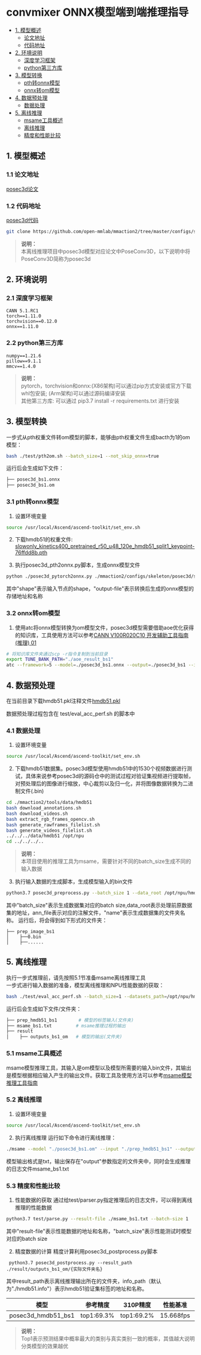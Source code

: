 # convmixer ONNX模型端到端推理指导
- [1. 模型概述](#1)
    - [论文地址](#11)
    - [代码地址](#12)
- [2. 环境说明](#2)
    - [深度学习框架](#21)
    - [python第三方库](#22)
- [3. 模型转换](#3)
    - [pth转onnx模型](#31)
    - [onnx转om模型](#32)
- [4. 数据预处理](#4)
    - [数据处理](#41)
- [5. 离线推理](#5)
    - [msame工具概述](#51)
    - [离线推理](#52)
    - [精度和性能比较](#53)

## <a name="1">1. 模型概述</a>
### <a name="11">1.1 论文地址</a>
[posec3d论文](https://arxiv.org/abs/2104.13586)
### <a name="12">1.2 代码地址</a>
[posec3d代码](https://github.com/open-mmlab/mmaction2/tree/master/configs/skeleton/posec3d)

```bash
git clone https://github.com/open-mmlab/mmaction2/tree/master/configs/skeleton/posec3d.git
```
> **说明：**   
> 本离线推理项目中posec3d模型对应论文中PoseConv3D，以下说明中将PoseConv3D简称为posec3d

## <a name="2">2. 环境说明</a>
### <a name="21">2.1 深度学习框架</a>
```
CANN 5.1.RC1
torch==1.11.0
torchvision==0.12.0
onnx==1.11.0
```

### <a name="22">2.2 python第三方库</a>
```
numpy==1.21.6
pillow==9.1.1
mmcv==1.4.0
```
> **说明：**  
> pytorch，torchvision和onnx:(X86架构)可以通过pip方式安装或官方下载whl包安装; (Arm架构)可以通过源码编译安装   
> 其他第三方库: 可以通过 pip3.7 install -r requirements.txt 进行安装

## <a name="3">3. 模型转换</a>
一步式从pth权重文件转om模型的脚本，能够由pth权重文件生成bacth为1的om模型：
```bash
bash ./test/pth2om.sh --batch_size=1 --not_skip_onnx=true
```
运行后会生成如下文件：
```bash
├── posec3d_bs1.onnx
├── posec3d_bs1.om
```

### <a name="31">3.1 pth转onnx模型</a>
1. 设置环境变量
```bash
source /usr/local/Ascend/ascend-toolkit/set_env.sh
```

2. 下载hmdb51的权重文件: 
[slowonly_kinetics400_pretrained_r50_u48_120e_hmdb51_split1_keypoint-76ffdd8b.pth](https://download.openmmlab.com/mmaction/skeleton/posec3d/slowonly_kinetics400_pretrained_r50_u48_120e_hmdb51_split1_keypoint/slowonly_kinetics400_pretrained_r50_u48_120e_hmdb51_split1_keypoint-76ffdd8b.pth)

3. 执行posec3d_pth2onnx.py脚本，生成onnx模型文件 
```bash
python ./posec3d_pytorch2onnx.py ./mmaction2/configs/skeleton/posec3d/slowonly_kinetics400_pretrained_r50_u48_120e_hmdb51_split1_keypoint.py ./slowonly_kinetics400_pretrained_r50_u48_120e_hmdb51_split1_keypoint-76ffdd8b.pth --shape 1 20 17 48 56 56 --verify --output-file ./posec3d_bs1.onnx
```
其中"shape"表示输入节点的shape，"output-file"表示转换后生成的onnx模型的存储地址和名称  

### <a name="32">3.2 onnx转om模型</a>
1. 使用atc将onnx模型转换为om模型文件，posec3d模型需要借助aoe优化获得的知识库，工具使用方法可以参考[CANN V100R020C10 开发辅助工具指南 (推理) 01](https://www.hiascend.com/document/detail/zh/CANNCommunityEdition/51RC2alpha002/infacldevg/atctool)

```bash
# 将知识库文件夹通过scp -r指令复制到当前目录
export TUNE_BANK_PATH="./aoe_result_bs1"
atc --framework=5 --model=./posec3d_bs1.onnx --output=./posec3d_bs1 --input_format=ND --input_shape="invals:1,20,17,48,56,56" --log=debug --soc_version=Ascend710
```

## <a name="4">4. 数据预处理</a>
在当前目录下载hmdb51.pkl注释文件[hmdb51.pkl](https://download.openmmlab.com/mmaction/posec3d/hmdb51.pkl)

数据预处理过程包含在 test/eval_acc_perf.sh 的脚本中
### <a name="41">4.1 数据处理</a>
1. 设置环境变量
```bash
source /usr/local/Ascend/ascend-toolkit/set_env.sh
```

2. 下载hmdb51数据集。posec3d模型使用hmdb51中的1530个视频数据进行测试，具体来说参考posec3d的源码仓中的测试过程对验证集视频进行提取帧，对预处理后的图像进行缩放，中心裁剪以及归一化，并将图像数据转换为二进制文件(.bin)
```bash
cd ./mmaction2/tools/data/hmdb51
bash download_annotations.sh
bash download_videos.sh
bash extract_rgb_frames_opencv.sh
bash generate_rawframes_filelist.sh
bash generate_videos_filelist.sh
../../../data/hmdb51 /opt/npu
cd ../../../..
```
> **说明：**  
> 本项目使用的推理工具为msame，需要针对不同的batch_size生成不同的输入数据  

3. 执行输入数据的生成脚本，生成模型输入的bin文件
```bash
python3.7 posec3d_preprocess.py --batch_size 1 --data_root /opt/npu/hmdb51/rawframes/  --ann_file hmdb51.pkl --name ./prep_hmdb51_bs1
```
其中"batch_size"表示生成数据集对应的batch size,data_root表示处理前原数据集的地址，ann_file表示对应的注解文件，"name"表示生成数据集的文件夹名称。
运行后，将会得到如下形式的文件夹：
```
├── prep_image_bs1
│    ├──0.bin
│    ├──......     	 
```

## <a name="5">5. 离线推理</a>
执行一步式推理前，请先按照5.1节准备msame离线推理工具  
一步式进行输入数据的准备，模型离线推理和NPU性能数据的获取：
```bash
bash ./test/eval_acc_perf.sh --batch_size=1 --datasets_path=/opt/npu/hmdb51
```
运行后会生成如下文件/文件夹：
```bash
├── prep_hmdb51_bs1        # 模型的标签输入(文件夹)
├── msame_bs1.txt         # msame推理过程的输出
├── result            
│    ├── outputs_bs1_om   # 模型的输出(文件夹)
```

### <a name="51">5.1 msame工具概述</a>
msame模型推理工具，其输入是om模型以及模型所需要的输入bin文件，其输出是模型根据相应输入产生的输出文件。获取工具及使用方法可以参考[msame模型推理工具指南](https://gitee.com/ascend/tools/tree/master/msame)
### <a name="52">5.2 离线推理</a>
1. 设置环境变量
```bash
source /usr/local/Ascend/ascend-toolkit/set_env.sh
```

2. 执行离线推理
运行如下命令进行离线推理：
```bash
./msame --model "./posec3d_bs1.om" --input "./prep_hmdb51_bs1" --output "./result/outputs_bs1_om" --outfmt TXT > msame_bs1.txt
```
模型输出格式是txt，输出保存在"output"参数指定的文件夹中，同时会生成推理的日志文件msame_bs1.txt

### <a name="53">5.3 精度和性能比较</a>
1. 性能数据的获取
通过给test/parser.py指定推理后的日志文件，可以得到离线推理的性能数据
```bash
python3.7 test/parse.py --result-file ./msame_bs1.txt --batch-size 1
```
其中"result-file"表示性能数据的地址和名称，"batch_size"表示性能测试时模型对应的batch size

2. 精度数据的计算
精度计算利用posec3d_postprocess.py脚本
```
 python3.7 posec3d_postprocess.py --result_path ./result/outputs_bs1_om/{实际文件夹名}
```
其中result_path表示离线推理输出所在的文件夹，info_path（默认为"./hmdb51.info"）表示hmdb51验证集标签的地址和名称。

| 模型      | 参考精度  | 310P精度  | 性能基准    | 310P性能    |
| :------: | :------: | :------: | :------:  | :------:  | 
| posec3d_hmdb51_bs1  | top1:69.3%  | top1:69.2%  | 15.668fps | 24.461fps | 

> **说明：**  
> Top1表示预测结果中概率最大的类别与真实类别一致的概率，其值越大说明分类模型的效果越优 